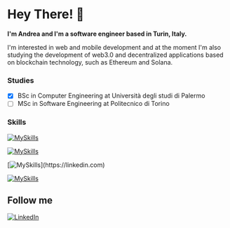 # Hey There! 👋
**I'm Andrea and I'm a software engineer based in Turin, Italy.**

I'm interested in web and mobile development and at the moment I'm also studying the development of web3.0 and decentralized applications based on blockchain technology, such as Ethereum and Solana.

### Studies

- [x] BSc in Computer Engineering at Università degli studi di Palermo
- [ ] MSc in Software Engineering at Politecnico di Torino

### Skills

[![MySkills](https://skillicons.dev/icons?i=bootstrap,css,express,firebase,heroku,html,nextjs,react,sass,solidjs,svelte,tailwind,tauri,ts,vercel)](https://linkedin.com)


[![MySkills](https://skillicons.dev/icons?i=c,java,js,nodejs,rust,solidity)](https://linkedin.com)

[![MySkills](https://skillicons.dev/icons?i=mongodb,sqlite,)](https://linkedin.com)



[![MySkills](https://skillicons.dev/icons?i=docker,git,postman)](https://linkedin.com)

## Follow me
[![LinkedIn](https://skillicons.dev/icons?i=linkedin)](https://linkedin.com)
